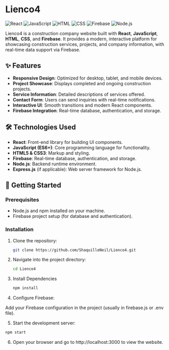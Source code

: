 # Lienco4

![React](https://img.shields.io/badge/React-61DAFB?style=flat-square&logo=react)
![JavaScript](https://img.shields.io/badge/JavaScript-F7DF1E?style=flat-square&logo=javascript)
![HTML](https://img.shields.io/badge/HTML5-E34F26?style=flat-square&logo=html5)
![CSS](https://img.shields.io/badge/CSS3-1572B6?style=flat-square&logo=css3)
![Firebase](https://img.shields.io/badge/Firebase-FFCA28?style=flat-square&logo=firebase)
![Node.js](https://img.shields.io/badge/Node.js-339933?style=flat-square&logo=node.js)

Lienco4 is a construction company website built with **React**, **JavaScript**, **HTML**, **CSS**, and **Firebase**. It provides a modern, interactive platform for showcasing construction services, projects, and company information, with real-time data support via Firebase.

## ✨ Features

- **Responsive Design**: Optimized for desktop, tablet, and mobile devices.
- **Project Showcase**: Displays completed and ongoing construction projects.
- **Service Information**: Detailed descriptions of services offered.
- **Contact Form**: Users can send inquiries with real-time notifications.
- **Interactive UI**: Smooth transitions and modern React components.
- **Firebase Integration**: Real-time database, authentication, and storage.

## 🛠️ Technologies Used

- **React**: Front-end library for building UI components.
- **JavaScript (ES6+)**: Core programming language for functionality.
- **HTML5 & CSS3**: Markup and styling.
- **Firebase**: Real-time database, authentication, and storage.
- **Node.js**: Backend runtime environment.
- **Express.js** (if applicable): Web server framework for Node.js.

## 🚀 Getting Started

### Prerequisites

- Node.js and npm installed on your machine.
- Firebase project setup (for database and authentication).

### Installation

1. Clone the repository:
   ```bash
   git clone https://github.com/ShaquilleNeil/Lienco4.git
   ```
2. Navigate into the project directory:
   ```bash
   cd Lienco4
3. Install Dependencies
   ```bash
   npm install
   ```
4. Configure Firebase:

Add your Firebase configuration in the project (usually in firebase.js or .env file).

5. Start the development server:
```bash
npm start
```
6. Open your browser and go to http://localhost:3000 to view the website.

